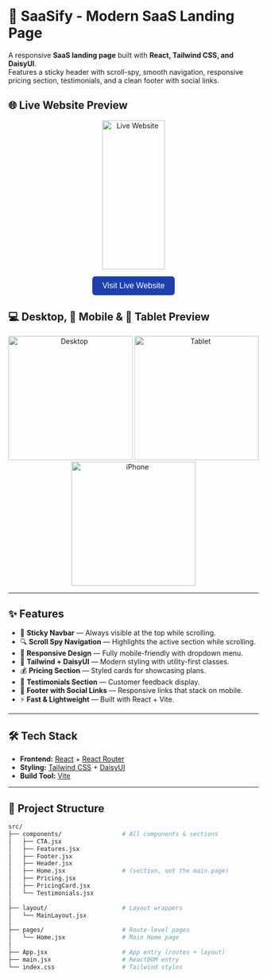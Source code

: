 # 🚀 SaaSify - Modern SaaS Landing Page

A responsive **SaaS landing page** built with **React, Tailwind CSS, and DaisyUI**.  
Features a sticky header with scroll-spy, smooth navigation, responsive pricing section, testimonials, and a clean footer with social links.

## 🌐 Live Website Preview

<p align="center">
  <a href="https://landing-page-3m6.pages.dev/" target="_blank">
    <img src="./public/screenshots/desktop-mockup.png" alt="Live Website" width="50%" height="300"/>
  </a>
</p>
<p align="center">
  <a href="https://landing-page-3m6.pages.dev/" target="_blank" style="text-decoration: none;">
    <button style="
      background-color: #1E40AF; 
      color: white; 
      padding: 10px 20px; 
      border: none; 
      border-radius: 6px; 
      font-size: 16px;
      cursor: pointer;
    ">
      Visit Live Website
    </button>
  </a>
</p>



## 💻 Desktop, 📱 Mobile & 📱 Tablet Preview

<p align="center">
  <img src="./public/screenshots/desktop-mockup.png" alt="Desktop"  height="250"/>
  <img src="./public/screenshots/tablet-mockup.png" alt="Tablet" height="250"/>
  <img src="./public/screenshots/iphone-mockup.png" alt="iPhone" height="250"/>
</p>

---

## ✨ Features

- 📌 **Sticky Navbar** — Always visible at the top while scrolling.
- 🔍 **Scroll Spy Navigation** — Highlights the active section while scrolling.
- 📱 **Responsive Design** — Fully mobile-friendly with dropdown menu.
- 🎨 **Tailwind + DaisyUI** — Modern styling with utility-first classes.
- 💰 **Pricing Section** — Styled cards for showcasing plans.
- 💬 **Testimonials Section** — Customer feedback display.
- 🔗 **Footer with Social Links** — Responsive links that stack on mobile.
- ⚡ **Fast & Lightweight** — Built with React + Vite.

---

## 🛠️ Tech Stack

- **Frontend:** [React](https://reactjs.org/) + [React Router](https://reactrouter.com/)
- **Styling:** [Tailwind CSS](https://tailwindcss.com/) + [DaisyUI](https://daisyui.com/)
- **Build Tool:** [Vite](https://vitejs.dev/)

---

## 📂 Project Structure

```bash
src/
├── components/                 # All components & sections
│   ├── CTA.jsx
│   ├── Features.jsx
│   ├── Footer.jsx
│   ├── Header.jsx
│   ├── Home.jsx                # (section, not the main page)
│   ├── Pricing.jsx
│   ├── PricingCard.jsx
│   └── Testimonials.jsx
│
├── layout/                     # Layout wrappers
│   └── MainLayout.jsx
│
├── pages/                      # Route-level pages
│   └── Home.jsx                # Main Home page
│
├── App.jsx                     # App entry (routes + layout)
├── main.jsx                    # ReactDOM entry
└── index.css                   # Tailwind styles